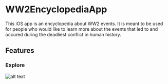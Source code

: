 # WW2EncyclopediaApp

This iOS app is an encyclopedia about WW2 events. It is meant to be used for people who would like to learn more about the events that led to and occured during the deadliest conflict in human history.

## Features
### Explore
![alt text](<img width="308" alt="Screen Shot 2021-07-16 at 8 26 29 PM" src="https://user-images.githubusercontent.com/41020226/126021320-f60836c4-4c65-43c8-97ba-0be84a0fae6e.png">)

